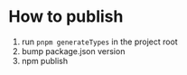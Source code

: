 # How to publish

1. run `pnpm generateTypes` in the project root
2. bump package.json version
3. npm publish


